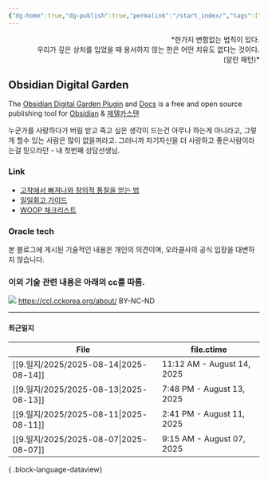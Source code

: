 ```yaml
---
{"dg-home":true,"dg-publish":true,"permalink":"/start_index/","tags":["gardenEntry"],"dgPassFrontmatter":true,"noteIcon":""}
---
```


<p align="right">*한가지 변함없는 법칙이 있다. <br>
우리가 깊은 상처를 입었을 때 용서하지 않는 한은 어떤 치유도 없다는 것이다. <br>
(알란 패턴)*</p>

## Obsidian Digital Garden
The [Obsidian Digital Garden Plugin](https://github.com/oleeskild/obsidian-digital-garden) and [Docs](https://dg-docs.ole.dev/)  is a free and open source publishing tool for [Obsidian](https://obsidian.md/) & [제델카스텐](http://www.yes24.com/Product/Goods/99475214) 

누군가를 사랑하다가 버림 받고 죽고 싶은 생각이 드는건 아무나 하는게 아니라고,  그렇게 할수 있는 사람은 많이 없을꺼라고. 그러니까 자기자신을 더 사랑하고 좋은사람이라는걸 믿으라던 - 내 첫번째 상담선생님.

### Link
- [고착에서 빠져나와 창의적 통찰을 얻는 법](https://twinstae.github.io/fixation-to-insight/)
- [일일회고 가이드](https://twinstae.github.io/daily-review-guide/)
- [WOOP 체크리스트](https://dawn-bulb-f4b.notion.site/WOOP-3dee3143b2554dbda0aea18a4d1b2b26)

### Oracle tech 
본 블로그에 게시된 기술적인 내용은 개인의 의견이며, 오라클사의 공식 입장을 대변하지 않습니다.

### 이외 기술 관련 내용은 아래의 cc를 따름.
![](https://i.imgur.com/M1TGa1g.png)
https://ccl.cckorea.org/about/ BY-NC-ND

---
#### 최근일지
| File                                    | file.ctime                 |
| --------------------------------------- | -------------------------- |
| [[9.일지/2025/2025-08-14\|2025-08-14]] | 11:12 AM - August 14, 2025 |
| [[9.일지/2025/2025-08-13\|2025-08-13]] | 7:48 PM - August 13, 2025  |
| [[9.일지/2025/2025-08-11\|2025-08-11]] | 2:41 PM - August 11, 2025  |
| [[9.일지/2025/2025-08-07\|2025-08-07]] | 9:15 AM - August 07, 2025  |

{ .block-language-dataview}

